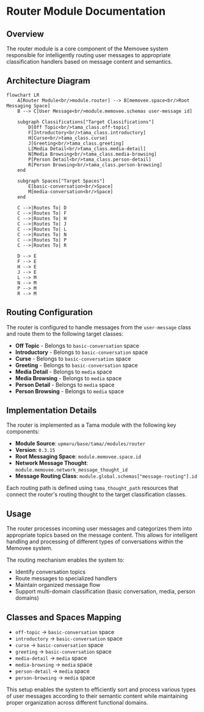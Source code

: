 # Router Module Documentation

## Overview

The router module is a core component of the Memovee system responsible for intelligently routing user messages to appropriate classification handlers based on message content and semantics.

## Architecture Diagram

```mermaid
flowchart LR
    A[Router Module<br/>module.router] --> B[memovee.space<br/>Root Messaging Space]
    B --> C[User Message<br/>module.memovee.schemas user-message id]

    subgraph Classifications["Target Classifications"]
        D[Off Topic<br/>tama_class.off-topic]
        F[Introductory<br/>tama_class.introductory]
        H[Curse<br/>tama_class.curse]
        J[Greeting<br/>tama_class.greeting]
        L[Media Detail<br/>tama_class.media-detail]
        N[Media Browsing<br/>tama_class.media-browsing]
        P[Person Detail<br/>tama_class.person-detail]
        R[Person Browsing<br/>tama_class.person-browsing]
    end

    subgraph Spaces["Target Spaces"]
        E[basic-conversation<br/>Space]
        M[media-conversation<br/>Space]
    end

    C -->|Routes To| D
    C -->|Routes To| F
    C -->|Routes To| H
    C -->|Routes To| J
    C -->|Routes To| L
    C -->|Routes To| N
    C -->|Routes To| P
    C -->|Routes To| R

    D --> E
    F --> E
    H --> E
    J --> E
    L --> M
    N --> M
    P --> M
    R --> M
```

## Routing Configuration

The router is configured to handle messages from the `user-message` class and route them to the following target classes:

- **Off Topic** - Belongs to `basic-conversation` space
- **Introductory** - Belongs to `basic-conversation` space
- **Curse** - Belongs to `basic-conversation` space
- **Greeting** - Belongs to `basic-conversation` space
- **Media Detail** - Belongs to `media` space
- **Media Browsing** - Belongs to `media` space
- **Person Detail** - Belongs to `media` space
- **Person Browsing** - Belongs to `media` space

## Implementation Details

The router is implemented as a Tama module with the following key components:

- **Module Source**: `upmaru/base/tama//modules/router`
- **Version**: `0.3.15`
- **Root Messaging Space**: `module.memovee.space.id`
- **Network Message Thought**: `module.memovee.network_message_thought_id`
- **Message Routing Class**: `module.global.schemas["message-routing"].id`

Each routing path is defined using `tama_thought_path` resources that connect the router's routing thought to the target classification classes.

## Usage

The router processes incoming user messages and categorizes them into appropriate topics based on the message content. This allows for intelligent handling and processing of different types of conversations within the Memovee system.

The routing mechanism enables the system to:
- Identify conversation topics
- Route messages to specialized handlers
- Maintain organized message flow
- Support multi-domain classification (basic conversation, media, person domains)

## Classes and Spaces Mapping

- `off-topic` → `basic-conversation` space
- `introductory` → `basic-conversation` space
- `curse` → `basic-conversation` space
- `greeting` → `basic-conversation` space
- `media-detail` → `media` space
- `media-browsing` → `media` space
- `person-detail` → `media` space
- `person-browsing` → `media` space

This setup enables the system to efficiently sort and process various types of user messages according to their semantic content while maintaining proper organization across different functional domains.
